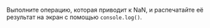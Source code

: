 
Выполните операцию, которая приводит к NaN, и распечатайте её результат на экран с помощью `console.log()`.
